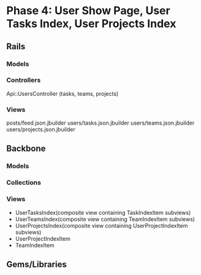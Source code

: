 # Phase 4: User Show Page, User Tasks Index, User Projects Index

## Rails
### Models

### Controllers
Api::UsersController (tasks, teams, projects)

### Views
posts/feed.json.jbuilder
users/tasks.json.jbuilder
users/teams.json.jbuilder
users/projects.json.jbuilder

## Backbone
### Models

### Collections

### Views
* UserTasksIndex(composite view containing TaskIndexItem subviews)
* UserTeamsIndex(composite view containing TeamIndexItem subviews)
* UserProjectsIndex(composite view containing UserProjectIndexItem subviews)
* UserProjectIndexItem
* TeamIndexItem

## Gems/Libraries
